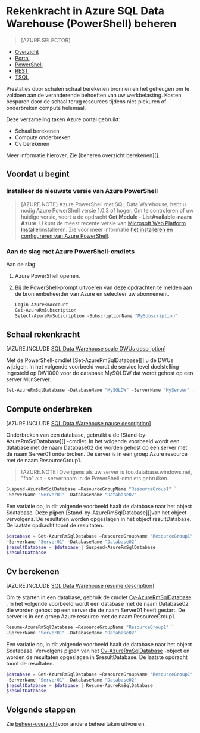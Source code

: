 <properties
   pageTitle="Beheren van rekenkracht in Azure SQL Data Warehouse (PowerShell) | Microsoft Azure"
   description="Taken voor het beheren van PowerShell rekenkracht. Schaal berekenen bronnen door DWUs aan te passen. Of onderbreken en hervatten middelen om op te slaan van de kosten berekenen."
   services="sql-data-warehouse"
   documentationCenter="NA"
   authors="barbkess"
   manager="barbkess"
   editor=""/>

<tags
   ms.service="sql-data-warehouse"
   ms.devlang="NA"
   ms.topic="article"
   ms.tgt_pltfrm="NA"
   ms.workload="data-services"
   ms.date="06/13/2016"
   ms.author="barbkess;sonyama"/>

# <a name="manage-compute-power-in-azure-sql-data-warehouse-powershell"></a>Rekenkracht in Azure SQL Data Warehouse (PowerShell) beheren

> [AZURE.SELECTOR]
- [Overzicht](sql-data-warehouse-manage-compute-overview.md)
- [Portal](sql-data-warehouse-manage-compute-portal.md)
- [PowerShell](sql-data-warehouse-manage-compute-powershell.md)
- [REST](sql-data-warehouse-manage-compute-rest-api.md)
- [TSQL](sql-data-warehouse-manage-compute-tsql.md)


Prestaties door schalen schaal berekenen bronnen en het geheugen om te voldoen aan de veranderende behoeften van uw werkbelasting. Kosten besparen door de schaal terug resources tijdens niet-piekuren of onderbreken compute helemaal. 

Deze verzameling taken Azure portal gebruikt:

- Schaal berekenen
- Compute onderbreken
- Cv berekenen

Meer informatie hierover, Zie [beheren overzicht berekenen][].


## <a name="before-you-begin"></a>Voordat u begint

### <a name="install-the-latest-version-of-azure-powershell"></a>Installeer de nieuwste versie van Azure PowerShell

> [AZURE.NOTE]  Azure PowerShell met SQL Data Warehouse, hebt u nodig Azure PowerShell versie 1.0.3 of hoger.  Om te controleren of uw huidige versie, voert u de opdracht **Get Module - ListAvailable-naam Azure**. U kunt de meest recente versie van [Microsoft Web Platform Installer][]installeren.  Zie voor meer informatie [het installeren en configureren van Azure PowerShell][].

### <a name="get-started-with-azure-powershell-cmdlets"></a>Aan de slag met Azure PowerShell-cmdlets

Aan de slag:

1. Azure PowerShell openen. 
2. Bij de PowerShell-prompt uitvoeren van deze opdrachten te melden aan de bronnenbeheerder van Azure en selecteer uw abonnement.

    ```PowerShell
    Login-AzureRmAccount
    Get-AzureRmSubscription
    Select-AzureRmSubscription -SubscriptionName "MySubscription"
    ```

<a name="scale-performance-bk"></a>
<a name="scale-compute-bk"></a>

## <a name="scale-compute-power"></a>Schaal rekenkracht

[AZURE.INCLUDE [SQL Data Warehouse scale DWUs description](../../includes/sql-data-warehouse-scale-dwus-description.md)]

Met de PowerShell-cmdlet [Set-AzureRmSqlDatabase][] u de DWUs wijzigen. In het volgende voorbeeld wordt de service level doelstelling ingesteld op DW1000 voor de database MySQLDW dat wordt gehost op een server MijnServer. 

```Powershell
Set-AzureRmSqlDatabase -DatabaseName "MySQLDW" -ServerName "MyServer" -RequestedServiceObjectiveName "DW1000"
```

<a name="pause-compute-bk"></a>

## <a name="pause-compute"></a>Compute onderbreken

[AZURE.INCLUDE [SQL Data Warehouse pause description](../../includes/sql-data-warehouse-pause-description.md)]

Onderbreken van een database, gebruikt u de [Stand-by-AzureRmSqlDatabase][] -cmdlet. In het volgende voorbeeld wordt een database met de naam Database02 die worden gehost op een server met de naam Server01 onderbroken. De server is in een groep Azure resource met de naam ResourceGroup1. 

> [AZURE.NOTE] Overigens als uw server is foo.database.windows.net, "foo" als - servernaam in de PowerShell-cmdlets gebruiken.

```Powershell
Suspend-AzureRmSqlDatabase –ResourceGroupName "ResourceGroup1" `
–ServerName "Server01" –DatabaseName "Database02"
```
Een variatie op, in dit volgende voorbeeld haalt de database naar het object $database. Deze pijpen [Stand-by-AzureRmSqlDatabase][]van het object vervolgens. De resultaten worden opgeslagen in het object resultDatabase. De laatste opdracht toont de resultaten.

```Powershell
$database = Get-AzureRmSqlDatabase –ResourceGroupName "ResourceGroup1" `
–ServerName "Server01" –DatabaseName "Database02"
$resultDatabase = $database | Suspend-AzureRmSqlDatabase
$resultDatabase
```

<a name="resume-compute-bk"></a>

## <a name="resume-compute"></a>Cv berekenen

[AZURE.INCLUDE [SQL Data Warehouse resume description](../../includes/sql-data-warehouse-resume-description.md)]

Om te starten in een database, gebruik de cmdlet [Cv-AzureRmSqlDatabase][] . In het volgende voorbeeld wordt een database met de naam Database02 die worden gehost op een server die de naam Server01 heeft gestart. De server is in een groep Azure resource met de naam ResourceGroup1. 

```Powershell
Resume-AzureRmSqlDatabase –ResourceGroupName "ResourceGroup1" `
–ServerName "Server01" -DatabaseName "Database02"
```

Een variatie op, in dit volgende voorbeeld haalt de database naar het object $database. Vervolgens pijpen van het [Cv-AzureRmSqlDatabase][] -object en worden de resultaten opgeslagen in $resultDatabase. De laatste opdracht toont de resultaten.

```Powershell
$database = Get-AzureRmSqlDatabase –ResourceGroupName "ResourceGroup1" `
–ServerName "Server01" –DatabaseName "Database02"
$resultDatabase = $database | Resume-AzureRmSqlDatabase
$resultDatabase
```

<a name="next-steps-bk"></a>

## <a name="next-steps"></a>Volgende stappen

Zie [beheer-overzicht][]voor andere beheertaken uitvoeren.

<!--Image references-->

<!--Article references-->
[Service capacity limits]: ./sql-data-warehouse-service-capacity-limits.md
[Beheer-overzicht]: ./sql-data-warehouse-overview-manage.md
[Het installeren en configureren van Azure PowerShell]: ./powershell-install-configure.md
[Overzicht compute beheren]: ./sql-data-warehouse-manage-compute-overview.md

<!--MSDN references-->
[Cv-AzureRmSqlDatabase]: https://msdn.microsoft.com/library/mt619347.aspx
[Stand-by AzureRmSqlDatabase]: https://msdn.microsoft.com/library/mt619337.aspx
[Set AzureRmSqlDatabase]: https://msdn.microsoft.com/library/mt619433.aspx

<!--Other Web references-->
[Microsoft Web Platform Installer]: https://aka.ms/webpi-azps
[Azure portal]: http://portal.azure.com/
